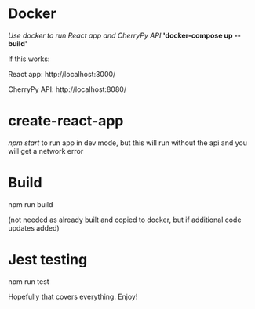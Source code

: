 # Docker
_Use docker to run React app and CherryPy API_
**'docker-compose up --build'**

If this works:


React app: http://localhost:3000/


CherryPy API: http://localhost:8080/

# create-react-app
_npm start_ to run app in dev mode, but this will run without the api and you will get a network error

# Build
npm run build


(not needed as already built and copied to docker, but if additional code updates added)

# Jest testing
npm run test

Hopefully that covers everything. Enjoy!
